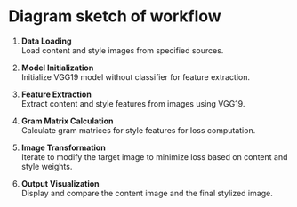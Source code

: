 # Diagram sketch of workflow

1. **Data Loading**  
    Load content and style images from specified sources.

2. **Model Initialization**  
    Initialize VGG19 model without classifier for feature extraction.  

3. **Feature Extraction**  
    Extract content and style features from images using VGG19.

4. **Gram Matrix Calculation**  
    Calculate gram matrices for style features for loss computation.

5. **Image Transformation**  
    Iterate to modify the target image to minimize loss based on content and style weights.

6. **Output Visualization**  
    Display and compare the content image and the final stylized image.
